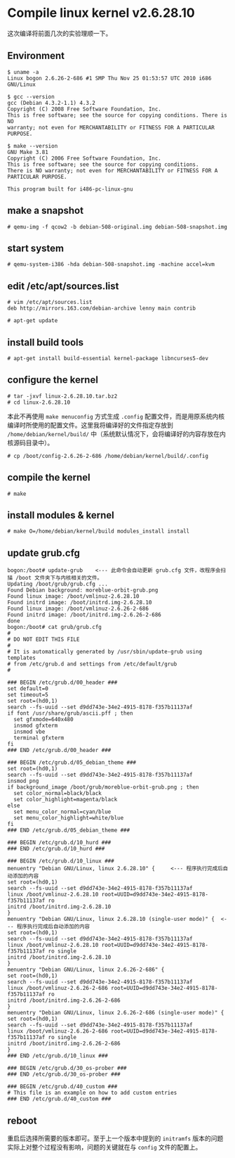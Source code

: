 # Compile linux kernel v2.6.28.10
这次编译将前面几次的实验理顺一下。

## Environment

	$ uname -a
	Linux bogon 2.6.26-2-686 #1 SMP Thu Nov 25 01:53:57 UTC 2010 i686 GNU/Linux

	$ gcc --version
	gcc (Debian 4.3.2-1.1) 4.3.2
	Copyright (C) 2008 Free Software Foundation, Inc.
	This is free software; see the source for copying conditions. There is NO
	warranty; not even for MERCHANTABILITY or FITNESS FOR A PARTICULAR PURPOSE.

	$ make --version
	GNU Make 3.81
	Copyright (C) 2006 Free Software Foundation, Inc.
	This is free software; see the source for copying conditions.
	There is NO warranty; not even for MERCHANTABILITY or FITNESS FOR A
	PARTICULAR PURPOSE.

	This program built for i486-pc-linux-gnu

## make a snapshot

	# qemu-img -f qcow2 -b debian-508-original.img debian-508-snapshot.img

## start system

	# qemu-system-i386 -hda debian-508-snapshot.img -machine accel=kvm

## edit /etc/apt/sources.list
	
	# vim /etc/apt/sources.list
	deb http://mirrors.163.com/debian-archive lenny main contrib

	# apt-get update

## install build tools

	# apt-get install build-essential kernel-package libncurses5-dev

## configure the kernel

	# tar -jxvf linux-2.6.28.10.tar.bz2
	# cd linux-2.6.28.10

本此不再使用 `make menuconfig` 方式生成 `.config` 配置文件，而是用原系统内核编译时所使用的配置文件。这里我将编译好的文件指定存放到 `/home/debian/kernel/build/` 中（系统默认情况下，会将编译好的内容存放在内核源码目录中）。

	# cp /boot/config-2.6.26-2-686 /home/debian/kernel/build/.config

## compile the kernel

	# make 

## install modules & kernel

	# make O=/home/debian/kernel/build modules_install install

## update grub.cfg

	bogon:/boot# update-grub	<--- 此命令会自动更新 grub.cfg 文件，改程序会扫描 /boot 文件夹下与内核相关的文件。
	Updating /boot/grub/grub.cfg ...
	Found Debian background: moreblue-orbit-grub.png
	Found linux image: /boot/vmlinuz-2.6.28.10
	Found initrd image: /boot/initrd.img-2.6.28.10
	Found linux image: /boot/vmlinuz-2.6.26-2-686
	Found initrd image: /boot/initrd.img-2.6.26-2-686
	done
	bogon:/boot# cat grub/grub.cfg
	#
	# DO NOT EDIT THIS FILE
	#
	# It is automatically generated by /usr/sbin/update-grub using templates
	# from /etc/grub.d and settings from /etc/default/grub
	#

	### BEGIN /etc/grub.d/00_header ###
	set default=0
	set timeout=5
	set root=(hd0,1)
	search --fs-uuid --set d9dd743e-34e2-4915-8178-f357b11137af
	if font /usr/share/grub/ascii.pff ; then
	  set gfxmode=640x480
	  insmod gfxterm
	  insmod vbe
	  terminal gfxterm
	fi
	### END /etc/grub.d/00_header ###

	### BEGIN /etc/grub.d/05_debian_theme ###
	set root=(hd0,1)
	search --fs-uuid --set d9dd743e-34e2-4915-8178-f357b11137af
	insmod png
	if background_image /boot/grub/moreblue-orbit-grub.png ; then
	  set color_normal=black/black
	  set color_highlight=magenta/black
	else
	  set menu_color_normal=cyan/blue
	  set menu_color_highlight=white/blue
	fi
	### END /etc/grub.d/05_debian_theme ###

	### BEGIN /etc/grub.d/10_hurd ###
	### END /etc/grub.d/10_hurd ###

	### BEGIN /etc/grub.d/10_linux ###
	menuentry "Debian GNU/Linux, linux 2.6.28.10" {		<--- 程序执行完成后自动添加的内容
	set root=(hd0,1)
	search --fs-uuid --set d9dd743e-34e2-4915-8178-f357b11137af
	linux /boot/vmlinuz-2.6.28.10 root=UUID=d9dd743e-34e2-4915-8178-f357b11137af ro
	initrd /boot/initrd.img-2.6.28.10
	}
	menuentry "Debian GNU/Linux, linux 2.6.28.10 (single-user mode)" {	<--- 程序执行完成后自动添加的内容
	set root=(hd0,1)
	search --fs-uuid --set d9dd743e-34e2-4915-8178-f357b11137af
	linux /boot/vmlinuz-2.6.28.10 root=UUID=d9dd743e-34e2-4915-8178-f357b11137af ro single
	initrd /boot/initrd.img-2.6.28.10
	}
	menuentry "Debian GNU/Linux, linux 2.6.26-2-686" {
	set root=(hd0,1)
	search --fs-uuid --set d9dd743e-34e2-4915-8178-f357b11137af
	linux /boot/vmlinuz-2.6.26-2-686 root=UUID=d9dd743e-34e2-4915-8178-f357b11137af ro
	initrd /boot/initrd.img-2.6.26-2-686
	}
	menuentry "Debian GNU/Linux, linux 2.6.26-2-686 (single-user mode)" {
	set root=(hd0,1)
	search --fs-uuid --set d9dd743e-34e2-4915-8178-f357b11137af
	linux /boot/vmlinuz-2.6.26-2-686 root=UUID=d9dd743e-34e2-4915-8178-f357b11137af ro single
	initrd /boot/initrd.img-2.6.26-2-686
	}
	### END /etc/grub.d/10_linux ###

	### BEGIN /etc/grub.d/30_os-prober ###
	### END /etc/grub.d/30_os-prober ###

	### BEGIN /etc/grub.d/40_custom ###
	# This file is an example on how to add custom entries
	### END /etc/grub.d/40_custom ###

## reboot 
重启后选择所需要的版本即可。至于上一个版本中提到的 `initramfs` 版本的问题实际上对整个过程没有影响，问题的关键就在与 `config` 文件的配置上。


